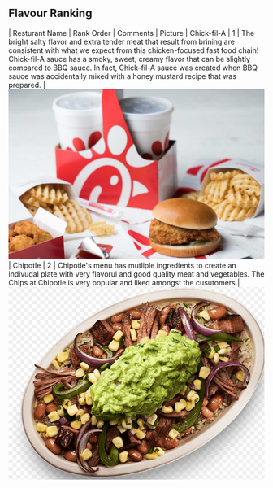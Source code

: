 ## Flavour Ranking

| Resturant Name | Rank Order | Comments | Picture 
| Chick-fil-A  | 1 | The bright salty flavor and extra tender meat that result from brining are consistent with what we expect from this chicken-focused fast food chain! Chick-fil-A sauce has a smoky, sweet, creamy flavor that can be slightly compared to BBQ sauce. In fact, Chick-fil-A sauce was created when BBQ sauce was accidentally mixed with a honey mustard recipe that was prepared. | <img title="a title" alt="Alt text" src="/images/chickfila.PNG">
| Chipotle | 2 | Chipotle's menu has mutliple ingredients to create an indivudal plate with very flavorul and good quality meat and vegetables. The Chips at Chipotle is very popular and liked amongst the cusutomers | <img title="a title" alt="Alt text" src="/images/chipotle.PNG">
